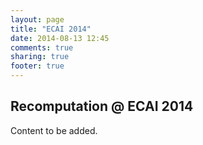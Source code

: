 ```yaml
---
layout: page
title: "ECAI 2014"
date: 2014-08-13 12:45
comments: true
sharing: true
footer: true
---
```


## Recomputation @ ECAI 2014 ##

Content to be added.
